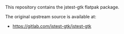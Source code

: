 This repository contains the jstest-gtk flatpak package.

The original upstream source is available at:

* https://gitlab.com/jstest-gtk/jstest-gtk
